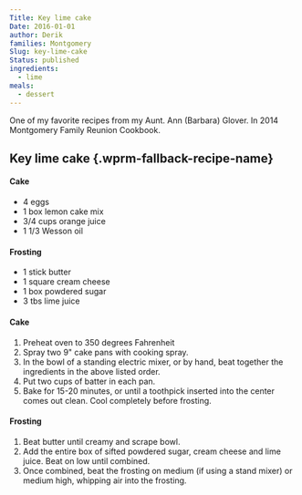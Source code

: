 ```yaml
---
Title: Key lime cake
Date: 2016-01-01
author: Derik
families: Montgomery
Slug: key-lime-cake
Status: published
ingredients:
  - lime
meals:
  - dessert
---
```


One of my favorite recipes from my Aunt. Ann (Barbara) Glover. In 2014 Montgomery Family Reunion Cookbook. <!--WPRM Recipe 204-->

<div class="wprm-fallback-recipe">

Key lime cake {.wprm-fallback-recipe-name}
-------------

<div class="wprm-fallback-recipe-ingredients">

#### Cake

-   4 eggs
-   1 box lemon cake mix
-   3/4 cups orange juice
-   1 1/3 Wesson oil

#### Frosting

-   1 stick butter
-   1 square cream cheese
-   1 box powdered sugar
-   3 tbs lime juice

</div>

<div class="wprm-fallback-recipe-instructions">

#### Cake

1.  Preheat oven to 350 degrees Fahrenheit
2.  Spray two 9" cake pans with cooking spray.
3.  In the bowl of a standing electric mixer, or by hand, beat together the ingredients in the above listed order.
4.  Put two cups of batter in each pan.
5.  Bake for 15-20 minutes, or until a toothpick inserted into the center comes out clean. Cool completely before frosting.

#### Frosting

1.  Beat butter until creamy and scrape bowl.
2.  Add the entire box of sifted powdered sugar, cream cheese and lime juice. Beat on low until combined.
3.  Once combined, beat the frosting on medium (if using a stand mixer) or medium high, whipping air into the frosting.

</div>

<div class="wprm-fallback-recipe-notes">

</div>

</div>

<!--End WPRM Recipe-->
